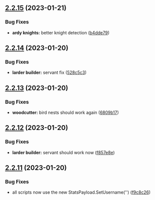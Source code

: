 ## [2.2.15](https://github.com/Torwent/wasp-free/compare/v2.2.14...v2.2.15) (2023-01-21)


### Bug Fixes

* **ardy knights:** better knight detection ([b4dde79](https://github.com/Torwent/wasp-free/commit/b4dde7928bd8be0e5bc9269eb6eb7afb3ce3cb54))



## [2.2.14](https://github.com/Torwent/wasp-free/compare/v2.2.13...v2.2.14) (2023-01-20)


### Bug Fixes

* **larder builder:** servant fix ([528c5c3](https://github.com/Torwent/wasp-free/commit/528c5c3dcb16b85233c4c0677e3f1edea19f3ea9))



## [2.2.13](https://github.com/Torwent/wasp-free/compare/v2.2.12...v2.2.13) (2023-01-20)


### Bug Fixes

* **woodcutter:** bird nests should work again ([6809b17](https://github.com/Torwent/wasp-free/commit/6809b17325cf425abff0598431df4783cee6240e))



## [2.2.12](https://github.com/Torwent/wasp-free/compare/v2.2.11...v2.2.12) (2023-01-20)


### Bug Fixes

* **larder builder:** servant should work now ([f857e8e](https://github.com/Torwent/wasp-free/commit/f857e8e9b4c10a4f38fa7c331ebbcc43e72c6f34))



## [2.2.11](https://github.com/Torwent/wasp-free/compare/v2.2.10...v2.2.11) (2023-01-20)


### Bug Fixes

* all scripts now use the new StatsPayload.SetUsername('') ([f9c8c26](https://github.com/Torwent/wasp-free/commit/f9c8c26036976cc54d9aab49075f13f90f647ab1))



